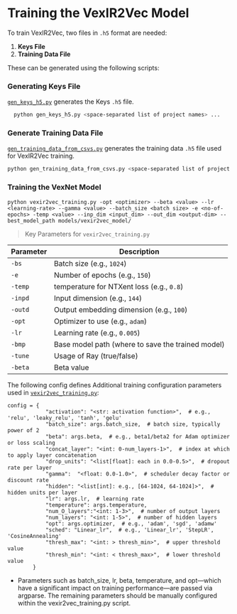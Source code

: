 # Training the VexIR2Vec Model

To train VexIR2Vec, two files in `.h5` format are needed:
1. **Keys File**
2. **Training Data File**

These can be generated using the following scripts:

###  Generating Keys File
[`gen_keys_h5.py`](./gen_keys_h5.py) generates the Keys `.h5` file.
```bash
  python gen_keys_h5.py <space-separated list of project names> ...
```

### Generate Training Data File
[`gen_training_data_from_csvs.py`](./gen_training_data_from_csvs.py) generates the
training data `.h5` file used for VexIR2Vec training.
```bash
python gen_training_data_from_csvs.py <space-separated list of project names>
```

### Training the VexNet Model

```
python vexir2vec_training.py -opt <optimizer> --beta <value> --lr <learning-rate> --gamma <value> --batch_size <batch size> -e <no-of-epochs> -temp <value> --inp_dim <input_dim> --out_dim <output-dim> --best_model_path models/vexir2vec_model/
```

> Key Parameters for `vexir2vec_training.py`

| Parameter       | Description                                                                 |
|-----------------|-----------------------------------------------------------------------------|
| `-bs`           | Batch size (e.g., `1024`)                                                    |
| `-e`            | Number of epochs (e.g., `150`)                                               |
| `-temp`            | temperature for NTXent loss (e.g., `0.8`)                                        |
| `-inpd`         | Input dimension (e.g., `144`)                                                |
| `-outd`         | Output embedding dimension (e.g., `100`)                                     |
| `-opt`          | Optimizer to use (e.g., `adam`)                                              |
| `-lr`           | Learning rate (e.g., `0.005`)                                                |
| `-bmp`          | Base model path (where to save the trained model)                           |
| `-tune`         | Usage of Ray (true/false)                                                   |
| `-beta`         | Beta value                                                                  |


The following config defines Additional training configuration parameters used in [`vexir2vec_training.py`](./vexir2vec_training.py#L550):

```
config = {
            "activation": "<str: activation function>",  # e.g., 'relu', 'leaky_relu', 'tanh', 'gelu'
            "batch_size": args.batch_size,  # batch size, typically power of 2
            "beta": args.beta,  # e.g., beta1/beta2 for Adam optimizer or loss scaling
            "concat_layer": "<int: 0-num_layers-1>",  # index at which to apply layer concatenation
            "drop_units": "<list[float]: each in 0.0-0.5>",  # dropout rate per layer
            "gamma":  "<float: 0.0-1.0>",  # scheduler decay factor or discount rate
            "hidden": "<list[int]: e.g., [64-1024, 64-1024]>",  # hidden units per layer
            "lr": args.lr,  # learning rate
            "temperature": args.temperature,
            "num_O_layers":"<int: 1-3>",  # number of output layers
            "num_layers": "<int: 1-5>",  # number of hidden layers
            "opt": args.optimizer,  # e.g., 'adam', 'sgd', 'adamw'
            "sched": "Linear_lr",  # e.g., 'Linear_lr', 'StepLR', 'CosineAnnealing'
            "thresh_max": "<int: > thresh_min>",  # upper threshold value
            "thresh_min": "<int: < thresh_max>",  # lower threshold value
        }
```

- Parameters such as batch_size, lr, beta, temperature, and opt—which have a significant impact on training performance—are passed via argparse. The remaining parameters should be manually configured within the vexir2vec_training.py script.
